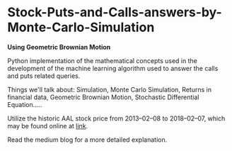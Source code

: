 # Stock-Puts-and-Calls-answers-by-Monte-Carlo-Simulation
**Using Geometric Brownian Motion**


Python implementation of the mathematical concepts used in the development of the machine learning algorithm used to answer the calls and puts related queries.

Things we'll talk about: Simulation, Monte Carlo Simulation, Returns in financial data, Geometric Brownian Motion, Stochastic Differential Equation…..

Utilize the historic AAL stock price from 2013–02–08 to 2018–02–07, which may be found online at [link](https://finance.yahoo.com/quote/YHOO/history?ltr=1).

Read the medium blog for a more detailed explanation.
